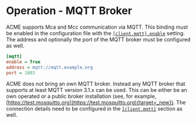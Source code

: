 # Operation - MQTT Broker

ACME supports Mca and Mcc communication via MQTT. This binding must be enabled in the configuration file with the [`[client.mqtt].enable`](../setup/Configuration-mqtt.md#general-settings) setting. The address and optionally the port of the MQTT broker must be configured as well.

```ini title="MQTT Configuration Example"
[mqtt]
enable = True
address = mqtt://mqtt.example.org
port = 1883
```

ACME does not bring an own MQTT broker. Instead any MQTT broker that supports at least MQTT version 3.1.x can be used. This can be either be an own operated or a public broker installation (see, for example, [https://test.mosquitto.org](https://test.mosquitto.org){target=_new}). The connection details need to be configured in the [`[client.mqtt]`](../setup/Configuration-mqtt.md#general-settings)	 section as well.

